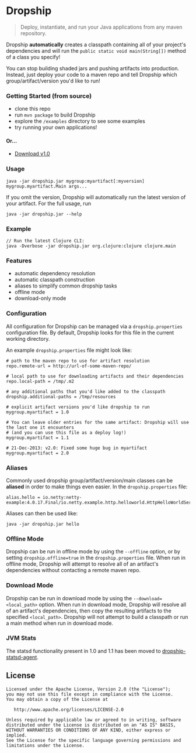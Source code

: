 # Dropship

> Deploy, instantiate, and run your Java applications from any maven repository.

Dropship **automatically** creates a classpath containing all of your project's dependencies and will run the `public static void main(String[])` method of a class you specify!

You can stop building shaded jars and pushing artifacts into production. Instead, just deploy your code to a maven repo and tell Dropship which group/artifact/version you'd like to run!

### Getting Started (from source)

* clone this repo
* run `mvn package` to build Dropship
* explore the `/examples` directory to see some examples
* try running your own applications!

#### Or...

* [Download v1.0](http://repo1.maven.org/maven2/com/zulily/dropship/dropship/1.0/dropship-1.0.jar)

### Usage

    java -jar dropship.jar mygroup:myartifact[:myversion] mygroup.myartifact.Main args...

If you omit the version, Dropship will automatically run the latest version of your artifact.  For the full usage, run

    java -jar dropship.jar --help

### Example

    // Run the latest Clojure CLI:
    java -Dverbose -jar dropship.jar org.clojure:clojure clojure.main

### Features

* automatic dependency resolution
* automatic classpath construction
* aliases to simplify common dropship tasks
* offline mode
* download-only mode

### Configuration

All configuration for Dropship can be managed via a `dropship.properties` configuration file.  By default, Dropship looks for this file in the current working directory.

An example `dropship.properties` file might look like:

    # path to the maven repo to use for artifact resolution
    repo.remote-url = http://url-of-some-maven-repo/

    # local path to use for downloading artifacts and their dependencies
    repo.local-path = /tmp/.m2

    # any additional paths that you'd like added to the classpath
    dropship.additional-paths = /tmp/resources

    # explicit artifact versions you'd like dropship to run
    mygroup.myartifact = 1.0

    # You can leave older entries for the same artifact: Dropship will use the last one it encounters
    # (and you can use this file as a deploy log!)
    mygroup.myartifact = 1.1

    # 21-Dec-2013: v2.0: Fixed some huge bug in myartifact
    mygroup.myartifact = 2.0

### Aliases

Commonly used dropship group/artifact/version/main classes can be **aliased** in order to make things even easier.  In the `dropship.properties` file:

    alias.hello = io.netty:netty-example:4.0.17.Final/io.netty.example.http.helloworld.HttpHelloWorldServer

Aliases can then be used like:

    java -jar dropship.jar hello

### Offline Mode

Dropship can be run in offline mode by using the `--offline` option, or by setting `dropship.offline=true` in the `dropship.properties` file.
When run in offline mode, Dropship will attempt to resolve all of an artifact's dependencies without contacting a remote maven repo.

### Download Mode

Dropship can be run in download mode by using the `--download=<local_path>` option.  When run in download mode, Dropship will resolve all
of an artifact's dependencies, then copy the resulting artifacts to the specified `<local_path>`.  Dropship will not attempt to build a
classpath or run a main method when run in download mode.

### JVM Stats

The statsd functionality present in 1.0 and 1.1 has been moved to [dropship-statsd-agent](https://github.com/zulily/dropship-statsd-agent/).

## License


    Licensed under the Apache License, Version 2.0 (the "License");
    you may not use this file except in compliance with the License.
    You may obtain a copy of the License at

       http://www.apache.org/licenses/LICENSE-2.0

    Unless required by applicable law or agreed to in writing, software
    distributed under the License is distributed on an "AS IS" BASIS,
    WITHOUT WARRANTIES OR CONDITIONS OF ANY KIND, either express or implied.
    See the License for the specific language governing permissions and
    limitations under the License.

